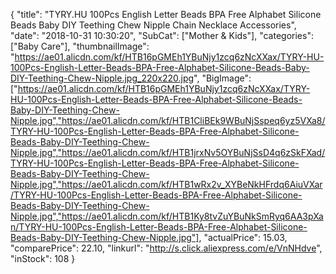 {
	"title": "TYRY.HU 100Pcs English Letter Beads BPA Free Alphabet Silicone Beads Baby DIY Teething Chew Nipple Chain Necklace Accessories",
	"date": "2018-10-31 10:30:20",
	"SubCat": ["Mother & Kids"],
	"categories": ["Baby Care"],
	"thumbnailImage": "https://ae01.alicdn.com/kf/HTB16pGMEh1YBuNjy1zcq6zNcXXax/TYRY-HU-100Pcs-English-Letter-Beads-BPA-Free-Alphabet-Silicone-Beads-Baby-DIY-Teething-Chew-Nipple.jpg_220x220.jpg",
	"BigImage": ["https://ae01.alicdn.com/kf/HTB16pGMEh1YBuNjy1zcq6zNcXXax/TYRY-HU-100Pcs-English-Letter-Beads-BPA-Free-Alphabet-Silicone-Beads-Baby-DIY-Teething-Chew-Nipple.jpg","https://ae01.alicdn.com/kf/HTB1CliBEk9WBuNjSspeq6yz5VXa8/TYRY-HU-100Pcs-English-Letter-Beads-BPA-Free-Alphabet-Silicone-Beads-Baby-DIY-Teething-Chew-Nipple.jpg","https://ae01.alicdn.com/kf/HTB1jrxNv5OYBuNjSsD4q6zSkFXad/TYRY-HU-100Pcs-English-Letter-Beads-BPA-Free-Alphabet-Silicone-Beads-Baby-DIY-Teething-Chew-Nipple.jpg","https://ae01.alicdn.com/kf/HTB1wRx2v_XYBeNkHFrdq6AiuVXar/TYRY-HU-100Pcs-English-Letter-Beads-BPA-Free-Alphabet-Silicone-Beads-Baby-DIY-Teething-Chew-Nipple.jpg","https://ae01.alicdn.com/kf/HTB1Ky8tvZuYBuNkSmRyq6AA3pXan/TYRY-HU-100Pcs-English-Letter-Beads-BPA-Free-Alphabet-Silicone-Beads-Baby-DIY-Teething-Chew-Nipple.jpg"],
	"actualPrice": 15.03,
	"comparePrice": 22.10,
	"linkurl": "http://s.click.aliexpress.com/e/VnNHdve",
	"inStock": 108
}
